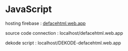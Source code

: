 # JavaScript
hosting firebase : <a href="https://defacehtml.web.app">defacehtml.web.app</a>

source code connection : localhost/defacehtml.web.app

dekode script : localhost/DEKODE-defacehtml.web.app
